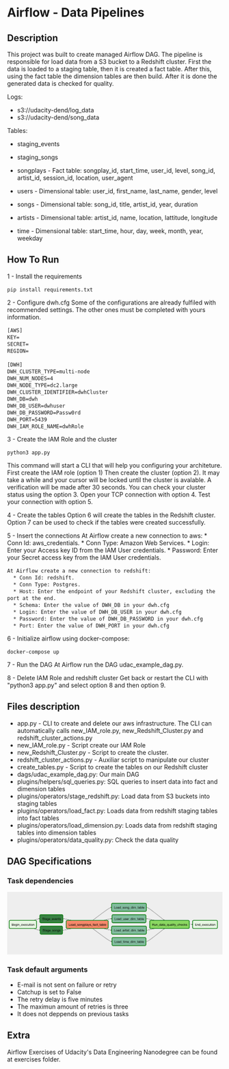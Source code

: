 # Airflow - Data Pipelines

## Description

This project was built to create managed Airflow DAG. The pipeline  is responsible for load data from a S3 bucket to a Redshift cluster. First the data is loaded to a staging table, then it is created a fact table. After this, using the fact table the dimension tables are then build. After it is done the generated data is checked for quality.

Logs:
* s3://udacity-dend/log_data
* s3://udacity-dend/song_data

Tables:
* staging_events
* staging_songs

* songplays - Fact table: songplay_id, start_time, user_id, level, song_id, artist_id, session_id, location, user_agent
* users - Dimensional table: user_id, first_name, last_name, gender, level
* songs - Dimensional table: song_id, title, artist_id, year, duration
* artists - Dimensional table: artist_id, name, location, lattitude, longitude
* time - Dimensional table: start_time, hour, day, week, month, year, weekday

## How To Run

1 - Install the requirements
```
pip install requirements.txt
```

2 - Configure dwh.cfg
  Some of the configurations are already fulfiled with recommended settings. The other ones must be completed with yours information.
```
[AWS]
KEY=
SECRET=
REGION=

[DWH]
DWH_CLUSTER_TYPE=multi-node
DWH_NUM_NODES=4
DWH_NODE_TYPE=dc2.large
DWH_CLUSTER_IDENTIFIER=dwhCluster
DWH_DB=dwh
DWH_DB_USER=dwhuser
DWH_DB_PASSWORD=Passw0rd
DWH_PORT=5439
DWH_IAM_ROLE_NAME=dwhRole
```

3 - Create the IAM Role and the cluster
```
python3 app.py
```
  This command will start a CLI that will help you configuring your architeture.
  First create the IAM role (option 1)
  Then create the cluster (option 2). It may take a while and your cursor will be locked until the cluster is avalable. A verification will be made after 30 seconds.
  You can check your cluster status using the option 3.
  Open your TCP connection with option 4.
  Test your connection with option 5.

4 - Create the tables
  Option 6 will create the tables in the Redshift cluster.
  Option 7 can be used to check if the tables were created successfully.

5 - Insert the connections
    At Airflow create a new connection to aws:
      * Conn Id: aws_credentials.
      * Conn Type: Amazon Web Services.
      * Login: Enter your Access key ID from the IAM User credentials.
      * Password: Enter your Secret access key from the IAM User credentials.

    At Airflow create a new connection to redshift:
      * Conn Id: redshift.
      * Conn Type: Postgres.
      * Host: Enter the endpoint of your Redshift cluster, excluding the port at the end.
      * Schema: Enter the value of DWH_DB in your dwh.cfg
      * Login: Enter the value of DWH_DB_USER in your dwh.cfg
      * Password: Enter the value of DWH_DB_PASSWORD in your dwh.cfg
      * Port: Enter the value of DWH_PORT in your dwh.cfg

6 - Initialize airflow using docker-compose:
```
docker-compose up
```

7 - Run the DAG
At Airflow run the DAG udac_example_dag.py.

8 - Delete IAM Role and redshift cluster
    Get back or restart the CLI with "python3 app.py" and select option 8 and then option 9.

## Files description
* app.py - CLI to create and delete our aws infrastructure. The CLI can automatically calls new_IAM_role.py, new_Redshift_Cluster.py and redshift_cluster_actions.py
* new_IAM_role.py - Script create our IAM Role
* new_Redshift_Cluster.py - Script to create the cluster.
* redshift_cluster_actions.py - Auxiliar script to manipulate our cluster
* create_tables.py - Script to create the tables on our Redshift cluster
* dags/udac_example_dag.py: Our main DAG
* plugins/helpers/sql_queries.py: SQL queries to insert data into fact and dimension tables
* plugins/operators/stage_redshift.py: Load data from S3 buckets into staging tables
* plugins/operators/load_fact.py: Loads data from redshift staging tables into fact tables
* plugins/operators/load_dimension.py: Loads data from redshift staging tables into dimension tables
* plugins/operators/data_quality.py: Check the data quality

## DAG Specifications

### Task dependencies

![Diagram](dag.png)

### Task default arguments
* E-mail is not sent on failure or retry
* Catchup is set to False
* The retry delay is five minutes
* The maximun amount of retries is three
* It does not deppends on previous tasks

## Extra
Airflow Exercises of Udacity's Data Engineering Nanodegree can be found at exercises folder.
